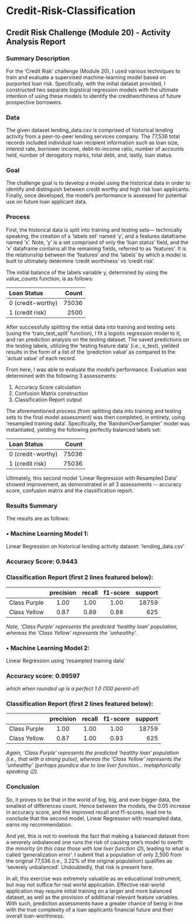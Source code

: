 # Credit-Risk-Classification
## Credit Risk Challenge (Module 20) - Activity Analysis Report

### Summary Description 
For the ‘Credit Risk’ challenge (Module 20), I used various techniques to train and evaluate a supervised machine-learning model based on purported loan risk.  Specifically, with the initial dataset provided, I constructed two separate logistical regression models with the ultimate intention of using these models to identify the creditworthiness of future prospective borrowers.

### Data
The given dataset lending_data.csv is comprised of historical lending activity from a peer-to-peer lending services company.  The 77,536 total records included individual loan recipient information such as loan size, interest rate, borrower income, debt-to-income ratio, number of accounts held, number of derogatory marks, total debt, and, lastly, loan status.

### Goal
The challenge goal is to develop a model using the historical data in order to identify and distinguish between credit worthy and high risk loan applicants. Finally, once developed, the model’s performance is assessed for potential use on future loan applicant data.

### Process 
First, the historical data is split into training and testing sets— technically speaking, the creation of a
 ‘labels set’ named ‘y’, and a features dataframe named ‘x’.  Note, ‘y’ is a set comprised of only the ‘loan status’ field, and the ‘x’ dataframe contains all the remaining fields, referred to as ‘features’. It is the relationship between the ‘features’ and the ‘labels’ by which a model is built to ultimately determine ‘credit worthiness’ vs ‘credit risk’.

The initial balance of the labels variable y, determined by using the value_counts function, is as follows: 

 
|Loan Status|Count|
|:----|----:|
|0 (credit-worthy)|75036| 
|1 (credit risk)|2500|

After successfully splitting the initial data into training and testing sets (using the ‘train_test_split’ function),  I fit a logistic regression model to it, and ran prediction analysis on the testing dataset.  The saved predictions on the testing labels, utilizing the ‘testing feature data’ (i.e., x_test), yielded results in the form of a list of the ‘prediction value’ as compared to the ‘actual value’ of each record.

From here, I was able to evaluate the model’s performance. Evaluation was determined with the following 3 assessments:
1)	Accuracy Score calculation
2)	Confusion Matrix construction
3)	Classification Report output

The aforementioned process (from splitting data into training and testing sets to the final model assessment) was then completed, in entirety, using ‘resampled training data’.  Specifically, the ‘RandomOverSampler’ model was instantiated, yielding the following perfectly balanced labels set:

|Loan Status|Count|
|:----|----:|
|0 (credit-worthy)|75036| 
|1 (credit risk)|75036|

Ultimately, this second model ‘Linear Regression with Resampled Data’ showed improvement, as demonstrated in all 3 assessments -- accuracy score, confusion matrix and the classification report.


### Results Summary

The results are as follows:  

### •	Machine Learning Model 1:  
Linear Regression on historical lending activity dataset: ‘lending_data.csv’
### Accuracy Score: 0.9443  
### Classification Report (first 2 lines featured below):  

|    |precision|    recall|     f1-score|   support|  
|:----|:----:|:----:|:----:|----:|
|Class Purple|       1.00|          1.00|       1.00|        18759|  
|Class Yellow|       0.87|          0.89|        0.88|        625|  

_Note, ‘Class Purple’ represents the predicted ‘healthy loan’ population, whereas the ‘Class Yellow’ represents the ‘unhealthy’._		

### •	Machine Learning Model 2:
Linear Regression using ‘resampled training data’  

### Accuracy score: 0.99597
_which when rounded up is a perfect 1.0 (100 perent-o!)_  
### Classification Report (first 2 lines featured below):  
|    |precision|    recall|     f1-score|   support|  
|:----|:----:|:----:|:----:|----:|
|Class Purple|      1.00|            1.00|          1.00|          18759| 
|Class Yellow|      0.87|            1.00|          0.93|          625|  

_Again, ‘Class Purple’ represents the predicted ‘healthy loan’ population (i.e., that with a strong pulse), whereas the ‘Class Yellow’ represents the ‘unhealthy’ (perhaps jaundice due to low liver function… metaphorically speaking 😉)._		

### Conclusion

So, it proves to be that in the world of big, big, and ever bigger data, the smallest of differences count.  Hence between the models, the 0.05 increase in accuracy score, and the improved recall and f1-scores, lead me to conclude that the second model, Linear Regression with resampled data, earns my recommendation.

And yet, this is not to overlook the fact that making a balanced dataset from a severely unbalanced one runs the risk of causing one’s model to overfit the minority (_in this case those with low liver function 😉_), leading to what is called ‘generalization error’.  I submit that a population of only 2,500 from the original 77,536 (i.e., 3.22% of the original population) qualifies as ‘severely unbalanced’.  Undoubtedly, that risk is present here.

In all, this exercise was extremely valuable as an educational instrument, but may not suffice for real world application.  Effective real-world application may require initial training on a larger and more balanced dataset, as well as the provision of additional relevant feature variables.  With such, prediction assessments have a greater chance of being in line with the true complexity of a loan applicants financial future and their overall loan-worthiness.
